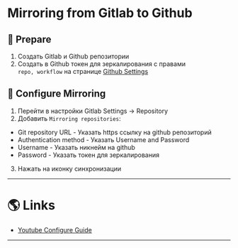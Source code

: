 #  Mirroring from Gitlab to Github

## 📝 Prepare

1. Создать Gitlab и Github репозитории
2. Создать в Github токен для зеркалирования с правами `repo, workflow` на странице [Github Settings](https://github.com/settings/tokens)

## 🔨 Configure Mirroring

1. Перейти в настройки Gitlab Settings -> Repository
2. Добавить `Mirroring repositories`:

  - Git repository URL - Указать https ссылку на github репозиторий
  - Authentication method - Указать Username and Password
  - Username - Указать никнейм на github
  - Password - Указать токен для зеркалирования

3. Нажать на иконку синхронизации

---

# 🌎 Links

- [Youtube Configure Guide](https://www.youtube.com/watch?v=E4Y6A1HplWc)

---
